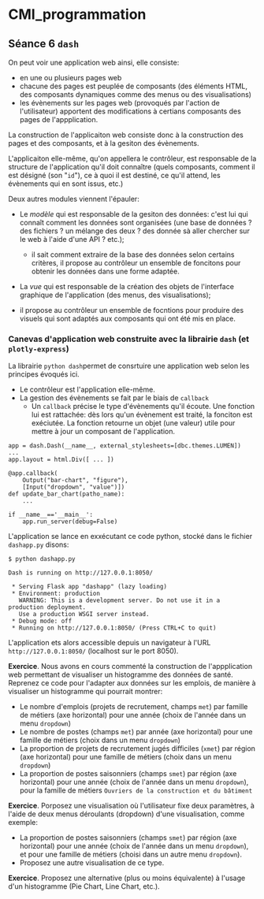 # CMI_programmation

## Séance 6 `dash`

On peut voir une application web ainsi, elle consiste:

* en une ou plusieurs pages web
* chacune des pages est peuplée de composants (des éléments HTML, des composants dynamiques comme des menus ou des visualisations)
* les évènements sur les pages web (provoqués par l'action de l'utilisateur) apportent des modifications à certians composants des pages de l'appplication.

La construction de l'applicaiton web consiste donc à la construction des pages et des composants, et à la gesiton des évènements.

L'applicaiton elle-même, qu'on appellera le contrôleur, est responsable de la structure de l'application qu'il doit connaître (quels composants, comment il est désigné (son "`id`"), ce à quoi il est destiné, ce qu'il attend, les évènements qui en sont issus, etc.)

Deux autres modules viennent l'épauler:

* Le _modèle_ qui est responsable de la gesiton des données: c'est lui qui connaît comment les données sont organisées (une base de données ? des fichiers ? un mélange des deux ? des donnée sà aller chercher sur le web à l'aide d'une API ? etc.);
    * il sait comment extraire de la base des données selon certains critères, il propose au contrôleur un ensemble de foncitons pour obtenir les données dans une forme adaptée.

* La _vue_ qui est responsable de la création des objets de l'interface graphique de l'application (des menus, des visualisations);
* il propose au contrôleur un ensemble de focntions pour produire des visuels qui sont adaptés aux composants qui ont été mis en place.

### Canevas d'application web construite avec la librairie `dash` (et `plotly-express`)

La librairie `python dash`permet de consrtuire une application web selon les principes évoqués ici.

* Le contrôleur est l'application elle-même.
* La gestion des évènements se fait par le biais de `callback`
    * Un `callback` précise le type d'évènements qu'il écoute. Une fonction lui est rattachée: dès lors qu'un évènement est traité, la fonciton est exéciutée. La fonction retourne un objet (une valeur) utile pour mettre à jour un composant de l'application. 

```
app = dash.Dash(__name__, external_stylesheets=[dbc.themes.LUMEN])
...
app.layout = html.Div([ ... ])

@app.callback(
    Output("bar-chart", "figure"),
    [Input("dropdown", "value")])
def update_bar_chart(patho_name):
    ...
    
if __name__=='__main__':
	app.run_server(debug=False)
```

L'application se lance en exxécutant ce code python, stocké dans le fichier `dashapp.py` disons:

```
$ python dashapp.py 

Dash is running on http://127.0.0.1:8050/

 * Serving Flask app "dashapp" (lazy loading)
 * Environment: production
   WARNING: This is a development server. Do not use it in a production deployment.
   Use a production WSGI server instead.
 * Debug mode: off
 * Running on http://127.0.0.1:8050/ (Press CTRL+C to quit)

```

L'application ets alors accessible depuis un navigateur à l'URL `http://127.0.0.1:8050/` (localhost sur le port 8050).

**Exercice**. Nous avons en cours commenté la construction de l'appplication web permettant de visualiser un histogramme des données de santé. Reprenez ce code pour l'adapter aux données sur les emplois, de manière à visualiser un histogramme qui pourrait montrer:

* Le nombre d'emplois (projets de recrutement, champs `met`) par famille de métiers (axe horizontal) pour une année (choix de l'année dans un menu `dropdown`)
* Le nombre de postes (champs `met`) par année (axe horizontal) pour une famille de métiers (choix dans un menu `dropdown`)
* La proportion de projets de recrutement jugés difficiles (`xmet`) par région (axe horizontal) pour une famille de métiers (choix dans un menu `dropdown`)
* La proportion de postes saisonniers (champs `smet`) par région (axe horizontal) pour une année (choix de l'année dans un menu `dropdown`), pour la famille de métiers `Ouvriers de la construction et du bâtiment`

**Exercice**. Porposez une visualisation où l'utilisateur fixe deux paramètres, à l'aide de deux menus déroulants (dropdown) d'une visualisation, comme exemple:
* La proportion de postes saisonniers (champs `smet`) par région (axe horizontal) pour une année (choix de l'année dans un menu `dropdown`), et pour une famille de métiers (choisi dans un autre menu `dropdown`).
* Proposez une autre visualisation de ce type.

**Exercice**. Proposez une alternative (plus ou moins équivalente) à l'usage d'un histogramme (Pie Chart, Line Chart, etc.).